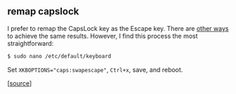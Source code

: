 ## remap capslock

I prefer to remap the CapsLock key as the Escape key. There are
[other ways](https://askubuntu.com/questions/363346/how-to-permanently-switch-caps-lock-and-esc)
to achieve the same results. However, I find this process the most straightforward:

```bash
$ sudo nano /etc/default/keyboard
```

Set `XKBOPTIONS="caps:swapescape"`, `Ctrl+x`, save, and reboot.

[[source](https://askubuntu.com/a/1082423/917817)]
